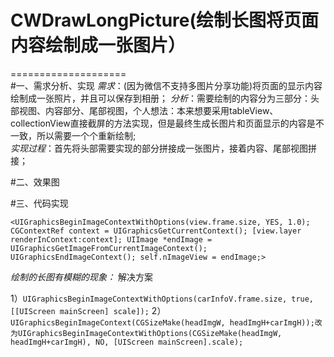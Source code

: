 # CWDrawLongPicture(绘制长图将页面内容绘制成一张图片）
====================<br>
#一、需求分析、实现
*需求*：(因为微信不支持多图片分享功能)将页面的显示内容绘制成一张照片，并且可以保存到相册；
*分析*：需要绘制的内容分为三部分：头部视图、内容部分、尾部视图，个人想法：本来想要采用tableView、collectionView直接截屏的方法实现，但是最终生成长图片和页面显示的内容是不一致，所以需要一个个重新绘制;<br>
*实现过程*：首先将头部需要实现的部分拼接成一张图片，接着内容、尾部视图拼接；


#二、效果图



#三、代码实现

`<UIGraphicsBeginImageContextWithOptions(view.frame.size, YES, 1.0);
CGContextRef context = UIGraphicsGetCurrentContext();
[view.layer renderInContext:context];
UIImage *endImage =     UIGraphicsGetImageFromCurrentImageContext();
UIGraphicsEndImageContext();
self.nImageView = endImage;>`


*绘制的长图有模糊的现象：* 解决方案

1）`UIGraphicsBeginImageContextWithOptions(carInfoV.frame.size, true, [[UIScreen mainScreen] scale]);`
2）`UIGraphicsBeginImageContext(CGSizeMake(headImgW, headImgH+carImgH));改为UIGraphicsBeginImageContextWithOptions(CGSizeMake(headImgW, headImgH+carImgH), NO, [UIScreen mainScreen].scale);`





